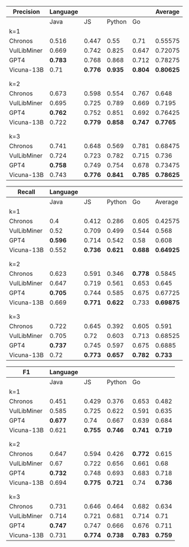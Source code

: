 | Precision   | Language  |           |           |           | Average     |
| ----------- | --------- | --------- | --------- | --------- | ----------- |
|             | Java      | JS        | Python    | Go        |             |
| k=1         |           |           |           |           |             |
| Chronos     | 0.516     | 0.447     | 0.55      | 0.71      | 0.55575     |
| VulLibMiner | 0.669     | 0.742     | 0.825     | 0.647     | 0.72075     |
| GPT4        | **0.783** | 0.768     | 0.868     | 0.712     | 0.78275     |
| Vicuna-13B  | 0.71      | **0.776** | **0.935** | **0.804** | **0.80625** |
|             |           |           |           |           |             |
|             |           |           |           |           |             |
| k=2         |           |           |           |           |             |
| Chronos     | 0.673     | 0.598     | 0.554     | 0.767     | 0.648       |
| VulLibMiner | 0.695     | 0.725     | 0.789     | 0.669     | 0.7195      |
| GPT4        | **0.762** | 0.752     | 0.851     | 0.692     | 0.76425     |
| Vicuna-13B  | 0.722     | **0.779** | **0.858** | **0.747** | **0.7765**  |
|             |           |           |           |           |             |
|             |           |           |           |           |             |
| k=3         |           |           |           |           |             |
| Chronos     | 0.741     | 0.648     | 0.569     | 0.781     | 0.68475     |
| VulLibMiner | 0.724     | 0.723     | 0.782     | 0.715     | 0.736       |
| GPT4        | **0.758** | 0.749     | 0.754     | 0.678     | 0.73475     |
| Vicuna-13B  | 0.743     | **0.776** | **0.841** | **0.785** | **0.78625** |



| Recall      | Language  |           |           |           |             |
| ----------- | --------- | --------- | --------- | --------- | ----------- |
|             | Java      | JS        | Python    | Go        | Average     |
| k=1         |           |           |           |           |             |
| Chronos     | 0.4       | 0.412     | 0.286     | 0.605     | 0.42575     |
| VulLibMiner | 0.52      | 0.709     | 0.499     | 0.544     | 0.568       |
| GPT4        | **0.596** | 0.714     | 0.542     | 0.58      | 0.608       |
| Vicuna-13B  | 0.552     | **0.736** | **0.621** | **0.688** | **0.64925** |
|             |           |           |           |           |             |
|             |           |           |           |           |             |
| k=2         |           |           |           |           |             |
| Chronos     | 0.623     | 0.591     | 0.346     | **0.778** | 0.5845      |
| VulLibMiner | 0.647     | 0.719     | 0.561     | 0.653     | 0.645       |
| GPT4        | **0.705** | 0.744     | 0.585     | 0.675     | 0.67725     |
| Vicuna-13B  | 0.669     | **0.771** | **0.622** | 0.733     | **0.69875** |
|             |           |           |           |           |             |
|             |           |           |           |           |             |
| k=3         |           |           |           |           |             |
| Chronos     | 0.722     | 0.645     | 0.392     | 0.605     | 0.591       |
| VulLibMiner | 0.705     | 0.72      | 0.603     | 0.713     | 0.68525     |
| GPT4        | **0.737** | 0.745     | 0.597     | 0.675     | 0.6885      |
| Vicuna-13B  | 0.72      | **0.773** | **0.657** | **0.782** | **0.733**   |





| F1          | Language  |           |           |           |           |
| ----------- | --------- | --------- | --------- | --------- | --------- |
|             | Java      | JS        | Python    | Go        |           |
| k=1         |           |           |           |           |           |
| Chronos     | 0.451     | 0.429     | 0.376     | 0.653     | 0.482     |
| VulLibMiner | 0.585     | 0.725     | 0.622     | 0.591     | 0.635     |
| GPT4        | **0.677** | 0.74      | 0.667     | 0.639     | 0.684     |
| Vicuna-13B  | 0.621     | **0.755** | **0.746** | **0.741** | **0.719** |
|             |           |           |           |           |           |
|             |           |           |           |           |           |
| k=2         |           |           |           |           |           |
| Chronos     | 0.647     | 0.594     | 0.426     | **0.772** | 0.615     |
| VulLibMiner | 0.67      | 0.722     | 0.656     | 0.661     | 0.68      |
| GPT4        | **0.732** | 0.748     | 0.693     | 0.683     | 0.718     |
| Vicuna-13B  | 0.694     | **0.775** | **0.721** | 0.74      | **0.736** |
|             |           |           |           |           |           |
|             |           |           |           |           |           |
| k=3         |           |           |           |           |           |
| Chronos     | 0.731     | 0.646     | 0.464     | 0.682     | 0.634     |
| VulLibMiner | 0.714     | 0.721     | 0.681     | 0.714     | 0.71      |
| GPT4        | **0.747** | 0.747     | 0.666     | 0.676     | 0.711     |
| Vicuna-13B  | 0.731     | **0.774** | **0.738** | **0.783** | **0.759** |

